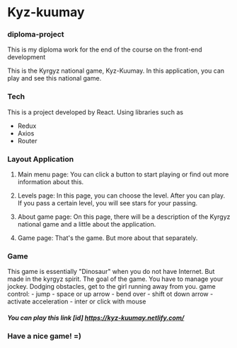 # Kyz-kuumay 
### diploma-project

This is my diploma work for the end of the course on the front-end development

This is the Kyrgyz national game, Kyz-Kuumay. In this application, you can play and see this national game. 

### Tech

This is a project developed by React. 
Using libraries such as 
  - Redux
  - Axios
  - Router

### Layout Application 

  1) Main menu page:
    You can click a button to start playing or find out more information about this.
    
  2) Levels page:
    In this page, you can choose the level. After you can play. If you pass a certain level, you will see stars for your passing. 
    
  3) About game page:
    On this page, there will be a description of the Kyrgyz national game and a little about the application.
    
  4) Game page: 
    That's the game. But more about that separately.
    
### Game

This game is essentially "Dinosaur" when you do not have Internet. But made in the kyrgyz spirit. The goal of the game. You have to manage your jockey. Dodging obstacles, get to the girl running away from you. 
  game control: 
    - jump - space or up arrow
    - bend over - shift ot down arrow
    - activate acceleration - inter or click with mouse
    
##### You can play this link [id] https://kyz-kuumay.netlify.com/    
### Have a nice game! =)

